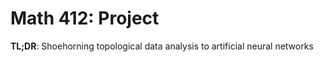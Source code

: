 # Math 412: Project

**TL;DR**: Shoehorning topological data analysis to artificial neural networks 